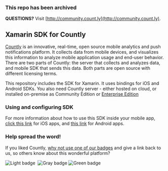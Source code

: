 ### This repo has been archived

**QUESTIONS?** Visit [http://community.count.ly](http://community.count.ly).

## Xamarin SDK for Countly

[Countly](http://count.ly) is an innovative, real-time, open source mobile analytics and push notifications platform. It collects data from mobile devices, and visualizes this information to analyze mobile application usage and end-user behavior. There are two parts of Countly: the server that collects and analyzes data, and mobile SDK that sends this data. Both parts are open source with different licensing terms.

This repository includes the SDK for Xamarin. It uses bindings for iOS and Android SDKs. You also need Countly server - either hosted on cloud, or installed on-premise as Community Edition or [Enterprise Edition](http://count.ly/enterprise-edition)

### Using and configuring SDK

For more information about how to use this SDK inside your mobile app, [click this link](http://resources.count.ly/docs/xamarin-ios) for iOS apps, and [this link](http://resources.count.ly/docs/xamarin-android) for Android apps.

### Help spread the word!

If you liked Countly, [why not use one of our badges](https://count.ly/brand-assets/) and give a link back to us, so others know about this wonderful platform? 

![Light badge](https://47s0a63u864g42xntj2cg92q-wpengine.netdna-ssl.com/wp-content/uploads/2014/10/white-2.svg)  ![Gray badge](https://47s0a63u864g42xntj2cg92q-wpengine.netdna-ssl.com/wp-content/uploads/2014/10/greyscale-2.svg) ![Green badge](https://47s0a63u864g42xntj2cg92q-wpengine.netdna-ssl.com/wp-content/uploads/2014/10/green-2.svg)


